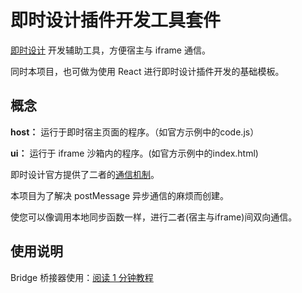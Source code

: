# 即时设计插件开发工具套件

[即时设计](https://js.design/) 开发辅助工具，方便宿主与 iframe 通信。

同时本项目，也可做为使用 React 进行即时设计插件开发的基础模板。

## 概念

**host：** 运行于即时宿主页面的程序。（如官方示例中的code.js）

**ui：** 运行于 iframe 沙箱内的程序。(如官方示例中的index.html)

即时设计官方提供了二者的[通信机制](https://js.design/developer-doc/Guide/2.Development/2.GUI)。

本项目为了解决 postMessage 异步通信的麻烦而创建。

使您可以像调用本地同步函数一样，进行二者(宿主与iframe)间双向通信。

## 使用说明

Bridge 桥接器使用：[阅读 1 分钟教程](./packages/bridge/README.md)
